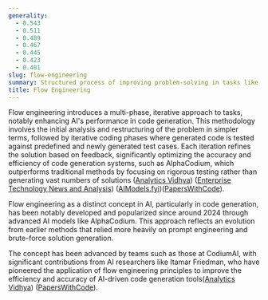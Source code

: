 ```yaml
---
generality:
  - 0.543
  - 0.511
  - 0.489
  - 0.467
  - 0.445
  - 0.423
  - 0.401
slug: flow-engineering
summary: Structured process of improving problem-solving in tasks like code generation by guiding a model through systematic, iterative refinements based on feedback loops.
title: Flow Engineering
---
```


Flow engineering introduces a multi-phase, iterative approach to tasks, notably enhancing AI's performance in code generation. This methodology involves the initial analysis and restructuring of the problem in simpler terms, followed by iterative coding phases where generated code is tested against predefined and newly generated test cases. Each iteration refines the solution based on feedback, significantly optimizing the accuracy and efficiency of code generation systems, such as AlphaCodium, which outperforms traditional methods by focusing on rigorous testing rather than generating vast numbers of solutions​ ([Analytics Vidhya](https://www.analyticsvidhya.com/blog/2024/01/codiumais-alphacodium-outperforms-deepminds-alphacode-in-ai-code-generation/))​​ ([Enterprise Technology News and Analysis](https://www.theregister.com/2024/02/19/codium_ai_interview/))​​ ([AIModels.fyi](https://notes.aimodels.fyi/flow-engineering-intensifies-for-code-generation/))​​ ([PapersWithCode](https://paperswithcode.com/paper/code-generation-with-alphacodium-from-prompt))​.

Flow engineering as a distinct concept in AI, particularly in code generation, has been notably developed and popularized since around 2024 through advanced AI models like AlphaCodium. This approach reflects an evolution from earlier methods that relied more heavily on prompt engineering and brute-force solution generation.

The concept has been advanced by teams such as those at CodiumAI, with significant contributions from AI researchers like Itamar Friedman, who have pioneered the application of flow engineering principles to improve the efficiency and accuracy of AI-driven code generation tools​ ([Analytics Vidhya](https://www.analyticsvidhya.com/blog/2024/01/codiumais-alphacodium-outperforms-deepminds-alphacode-in-ai-code-generation/))​​ ([PapersWithCode](https://paperswithcode.com/paper/code-generation-with-alphacodium-from-prompt))​.

